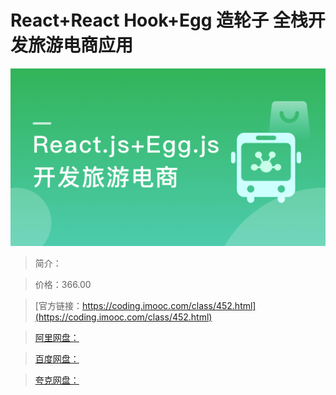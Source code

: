 # React+React Hook+Egg 造轮子 全栈开发旅游电商应用

![img](../../assets/5fd192250939bef805400304.png)

> 简介：

> 价格：366.00

> [官方链接：https://coding.imooc.com/class/452.html](https://coding.imooc.com/class/452.html)

> [阿里网盘：]()

> [百度网盘：]()

> [夸克网盘：]()

